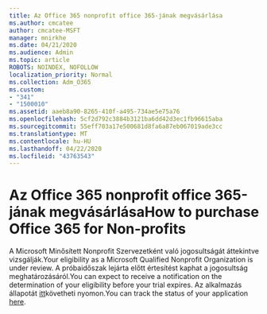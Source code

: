 ```yaml
---
title: Az Office 365 nonprofit office 365-jának megvásárlása
ms.author: cmcatee
author: cmcatee-MSFT
manager: mnirkhe
ms.date: 04/21/2020
ms.audience: Admin
ms.topic: article
ROBOTS: NOINDEX, NOFOLLOW
localization_priority: Normal
ms.collection: Adm_O365
ms.custom:
- "341"
- "1500010"
ms.assetid: aaeb8a90-8265-410f-a495-734ae5e75a76
ms.openlocfilehash: 5cf2d792c3884b3121ba6dd42d3ec1fb96615aba
ms.sourcegitcommit: 55eff703a17e500681d8fa6a87eb067019ade3cc
ms.translationtype: MT
ms.contentlocale: hu-HU
ms.lasthandoff: 04/22/2020
ms.locfileid: "43763543"
---
```

# <a name="how-to-purchase-office-365-for-non-profits"></a><span data-ttu-id="d26a9-102">Az Office 365 nonprofit office 365-jának megvásárlása</span><span class="sxs-lookup"><span data-stu-id="d26a9-102">How to purchase Office 365 for Non-profits</span></span>

<span data-ttu-id="d26a9-103">A Microsoft Minősített Nonprofit Szervezetként való jogosultságát áttekintve vizsgálják.</span><span class="sxs-lookup"><span data-stu-id="d26a9-103">Your eligibility as a Microsoft Qualified Nonprofit Organization is under review.</span></span> <span data-ttu-id="d26a9-104">A próbaidőszak lejárta előtt értesítést kaphat a jogosultság meghatározásáról.</span><span class="sxs-lookup"><span data-stu-id="d26a9-104">You can expect to receive a notification on the determination of your eligibility before your trial expires.</span></span> <span data-ttu-id="d26a9-105">Az alkalmazás állapotát [itt](https://eligibilityweb.azurewebsites.net/)követheti nyomon.</span><span class="sxs-lookup"><span data-stu-id="d26a9-105">You can track the status of your application [here](https://eligibilityweb.azurewebsites.net/).</span></span>
